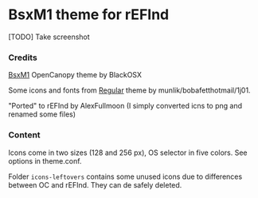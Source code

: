 # BsxM1 theme for rEFInd

[TODO] Take screenshot

### Credits

[BsxM1](https://github.com/blackosx/BsxM1) OpenCanopy theme by BlackOSX 

Some icons and fonts from [Regular](https://github.com/1j01/refind-theme-regular) theme by munlik/bobafetthotmail/1j01.

"Ported" to rEFInd by AlexFullmoon (I simply converted icns to png and renamed some files)

### Content

Icons come in two sizes (128 and 256 px), OS selector in five colors. See options in theme.conf.

Folder `icons-leftovers` contains some unused icons due to differences between OC and rEFInd. They can de safely deleted.